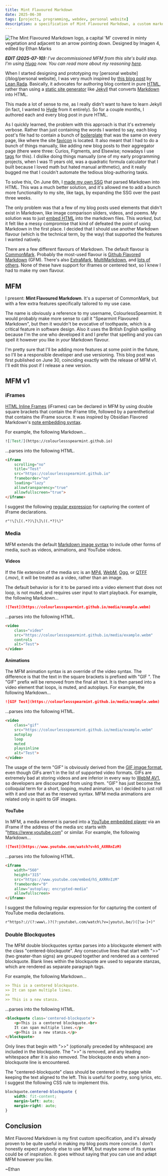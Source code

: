 ```yaml
---
title: Mint Flavoured Markdown
date: 2025-06-30
tags: [projects, programming, webdev, personal website]
description: a specification of Mint Flavoured Markdown, a custom markdown flavour I developed for use in my custom SSG
---
```


![The Mint Flavoured Markdown logo, a capital 'M' covered in minty vegetation and adjacent to an arrow pointing down. Designed by Imagen 4, edited by Ethan Marks](~/mfm-banner.webp)

***EDIT (2025-07-10):** I've decommissioned MFM from this site's build step. I'm using [Hugo](https://gohugo.io/) now. You can read more about my reasoning [here](/blog/hugoswitch).*

When I started designing and prototyping my [personal website](/blog/personal website), I was very much inspired by [this blog post](https://leanrada.com/notes/vanilla-web-rewrite/) by [Lean Rada](https://leanrada.com/). Basically, it advocates for authoring blog content in pure [HTML](https://en.wikipedia.org/wiki/HTML), rather than using a [static site generator](https://en.wikipedia.org/wiki/Static_site_generator) like [Jekyll](https://en.wikipedia.org/wiki/Jekyll_(software)) that converts [Markdown](https://en.wikipedia.org/wiki/Markdown) into HTML.

This made a lot of sense to me, as I really didn't want to have to learn Jekyll (in fact, I wanted to [Hyde](https://en.wikipedia.org/wiki/Strange_Case_of_Dr_Jekyll_and_Mr_Hyde) from it entirely). So for a couple months, I authored each and every blog post in pure HTML.

As I quickly learned, the problem with this approach is that it's extremely verbose. Rather than just containing the words I wanted to say, each blog post's file had to contain a bunch of [boilerplate](https://en.wikipedia.org/wiki/Boilerplate_code) that was the same on every page, like where the site [favicon](https://en.wikipedia.org/wiki/Favicon) is located. It also meant that I had to do a bunch of things manually, like adding new blog posts to their aggregator page (there were three: Curios, Figments, and Elsewise; nowadays I use [tags](/tag) for this). I dislike doing things manually (one of my early programming projects, when I was 11 years old, was a quadratic formula calculator that I built because I loved math but hated manual arithmetic), and it really bugged me that I couldn't automate the tedious blog-authoring tasks.

To solve this, On June 6th, I [made my own SSG](https://github.com/ColourlessSpearmint/colourlessspearmint.github.io/commit/81e2247227d1a9d3dddd4f9173da3d1602e9e405) that parsed Markdown into HTML. This was a much better solution, and it's allowed me to add a bunch more functionality to my site, like tags, by expanding the SSG over the past three weeks. 

The only problem was that a few of my blog posts used elements that didn't exist in Markdown, like image comparison sliders, videos, and poems. My solution was to just [embed HTML](https://css-tricks.com/embedded-content-in-markdown/) into the markdown files. This *worked*, but it felt like a messy compromise that kind of defeated the point of using Markdown in the first place. I decided that I should use another Markdown flavour (which is the technical term, by the way) that supported the features I wanted natively.

There are a few different flavours of Markdown. The default flavour is [CommonMark](https://commonmark.org/). Probably the most-used flavour is [Github Flavored Markdown](https://github.github.com/gfm/) (GFM). There's also [ExtraMark](https://github.com/vimtaai/extramark), [MultiMarkdown](https://fletcherpenney.net/multimarkdown/), and [lots of others](https://gist.github.com/vimtaai/99f8c89e7d3d02a362117284684baa0f). None of these have support for iframes or centered text, so I knew I had to make my own flavour.

## MFM

I present: **Mint Flavoured Markdown**. It's a superset of CommonMark, but with a few extra features specifically tailored to my use case. 

The name is obviously a reference to my username, ColourlessSpearmint. It would probably make more sense to call it "Spearmint Flavoured Markdown", but then it wouldn't be evocative of toothpaste, which is a critical feature in software design. Also it uses the British English spelling because I'm the one who developed it and I prefer that spelling and you can spell it however you like in *your* Markdown flavour.

I'm pretty sure that I'll be adding more features at some point in the future, so I'll be a responsible developer and use versioning. This blog post was first published on June 30, coinciding exactly with the release of MFM v1. I'll edit this post if I release a new version.

## MFM v1

### iFrames

[HTML Inline Frames](https://developer.mozilla.org/en-US/docs/Web/HTML/Reference/Elements/iframe) (iFrames) can be declared in MFM by using double square brackets that contain the iFrame title, followed by a parenthetical that contains the iFrame source. It was inspired by Obsidian Flavored Markdown's [note embedding syntax](https://help.obsidian.md/embeds).

For example, the following Markdown...

```markdown
![[Test]](https://colourlessspearmint.github.io)
```

...parses into the following HTML.

```html
<iframe 
    scrolling="no" 
    title="Test" 
    src="https://colourlessspearmint.github.io" 
    frameborder="no" 
    loading="lazy" 
    allowtransparency="true" 
    allowfullscreen="true">
</iframe>
```

I suggest the following [regular expression](https://en.wikipedia.org/wiki/Regular_expression) for capturing the content of iFrame declarations.

```regex
r"!\[\[(.*?)\]\]\((.*?)\)"
```

### Media

MFM extends the default [Markdown image syntax](https://github.com/adam-p/markdown-here/wiki/markdown-cheatsheet#images) to include other forms of media, such as videos, animations, and YouTube videos.

#### Videos

If the file extension of the media src is an [MP4](https://en.wikipedia.org/wiki/MP4_file_format), [WebM](https://en.wikipedia.org/wiki/WebM), [Ogg](https://en.wikipedia.org/wiki/Ogg), or [QTFF](https://en.wikipedia.org/wiki/QuickTime_File_Format) (.mov), it will be treated as a video, rather than an image.

The default behavior is for it to be parsed into a video element that does not loop, is not muted, and requires user input to start playback. For example, the following Markdown...

```markdown
![Test](https://colourlessspearmint.github.io/media/example.webm)
```

...parses into the following HTML.

```html
<video 
    class="video" 
    src="https://colourlessspearmint.github.io/media/example.webm" 
    controls
    alt="Test">
</video>
```

#### Animations

The MFM animation syntax is an override of the video syntax. The difference is that the text in the square brackets is prefixed with "GIF ". The "GIF" prefix will be removed from the final alt text. It is then parsed into a video element that loops, is muted, and autoplays. For example, the following Markdown...

```markdown
![GIF Test](https://colourlessspearmint.github.io/media/example.webm)
```

...parses into the following HTML.

```html
<video 
    class="gif" 
    src="https://colourlessspearmint.github.io/media/example.webm" 
    autoplay
    loop
    muted
    playsinline
    alt="Test">
</video>
```

The usage of the term "GIF" is obviously derived from the [GIF image format](https://en.wikipedia.org/wiki/GIF), even though GIFs aren't in the list of supported video formats. GIFs are extremely bad at storing videos and are inferior in every way to [WebM AV1](https://en.wikipedia.org/wiki/AV1), so developers are discouraged from using them. "GIF" has just become the colloquial term for a short, looping, muted animation, so I decided to just roll with it and use that as the reserved syntax. MFM media animations are related only in spirit to GIF images.

#### YouTube

In MFM, a media element is parsed into a [YouTube embedded player](https://developers.google.com/youtube/player_parameters) via an iFrame if the address of the media src starts with "https://www.youtube.com" or similar. For example, the following Markdown...

```markdown
![Test](https://www.youtube.com/watch?v=hS_AXRRnIzM)
```

...parses into the following HTML.

```html
<iframe 
    width="560" 
    height="315" 
    src="https://www.youtube.com/embed/hS_AXRRnIzM" 
    frameborder="0" 
    allow="autoplay; encrypted-media" 
    allowfullscreen>
</iframe>
```

I suggest the following regular expression for for capturing the content of YouTube media declarations.

```regex
r"https?://(?:www\.)?(?:youtube\.com/watch\?v=|youtu\.be/)([\w-]+)"
```

### Double Blockquotes

The MFM double blockquotes syntax parses into a blockquote element with the class "centered-blockquote". Any consecutive lines that start with ">>" (two greater-than signs) are grouped together and rendered as a centered blockquote. Blank lines within the blockquote are used to separate stanzas, which are rendered as separate paragraph tags.

For example, the following Markdown...

```markdown
>> This is a centered blockquote.
>> It can span multiple lines.
>>
>> This is a new stanza.
```

...parses into the following HTML.

```html
<blockquote class='centered-blockquote'>
    <p>This is a centered blockquote.<br>
    It can span multiple lines.</p>
    <p>This is a new stanza.</p>
</blockquote>
```

Only lines that begin with ">>" (optionally preceded by whitespace) are included in the blockquote. The ">>" is removed, and any leading whitespace after it is also removed. The blockquote ends when a non-blockquote line is encountered.

The "centered-blockquote" class should be centered in the page while keeping the text aligned to the left. This is useful for poetry, song lyrics, etc. I suggest the following CSS rule to implement this.

```css
blockquote.centered-blockquote {
    width: fit-content;
    margin-left: auto;
    margin-right: auto;
}
```

## Conclusion

Mint Flavored Markdown is my first custom specification, and it's already proven to be quite useful in making my blog posts more concise. I don't honestly expect anybody else to use MFM, but maybe some of its syntax could be of inspiration. It goes without saying that you can use and adapt MFM however you like.

~Ethan